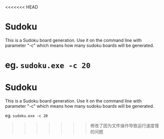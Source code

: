 <<<<<<< HEAD
# Sudoku

This is a Sudoku board generation. Use it on the command line with parameter "-c" which means how many sudoku boards will be generated.

eg. `sudoku.exe -c 20`
=======
# Sudoku

This is a Sudoku board generation. Use it on the command line with parameter "-c" which means how many sudoku boards will be generated.

eg. `sudoku.exe -c 20`
>>>>>>> 修改了因为文件操作导致运行速度慢的问题
